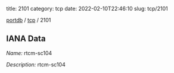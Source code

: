 title: 2101
category: tcp
date: 2022-02-10T22:46:10
slug: tcp/2101

[portdb](/) / [tcp](/category/tcp.html) / 2101


## IANA Data

_Name:_ rtcm-sc104

_Description:_ rtcm-sc104

